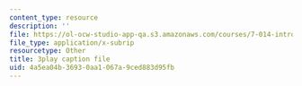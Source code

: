 ```yaml
---
content_type: resource
description: ''
file: https://ol-ocw-studio-app-qa.s3.amazonaws.com/courses/7-014-introductory-biology-spring-2005/4a5ea04b36930aa1067a9ced883d95fb_g6VEnimixRk.srt
file_type: application/x-subrip
resourcetype: Other
title: 3play caption file
uid: 4a5ea04b-3693-0aa1-067a-9ced883d95fb
---
```

